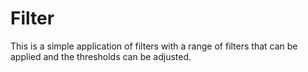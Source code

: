 Filter
======

This is a simple application of filters with a range of filters that can be applied and the thresholds can be adjusted.
